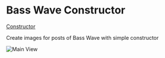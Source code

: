 # Bass Wave Constructor

[Constructor](https://bass-wave.netlify.com/)

Create images for posts of Bass Wave with simple constructor

![Main View](https://imgur.com/a/5Kl1fel)
